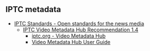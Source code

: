 ## IPTC metadata
* [IPTC Standards - Open standards for the news media](https://iptc.org/standards/)
  * [IPTC Video Metadata Hub Recommendation 1.4](https://www.iptc.org/standards/video-metadata-hub/recommendation/)
      * [iptc.org - Video Metadata Hub](https://www.iptc.org/standards/video-metadata-hub/)
    * [Video Metadata Hub User Guide](https://iptc.org/std/videometadatahub/userguide/)